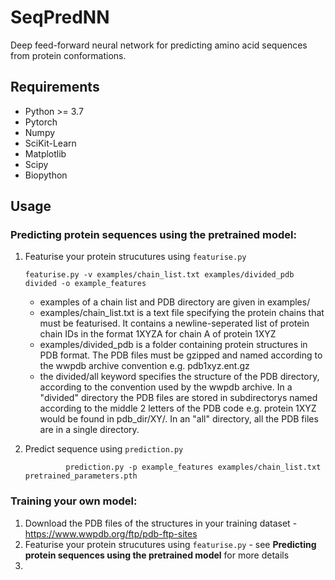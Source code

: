 # SeqPredNN

Deep feed-forward neural network for predicting amino acid sequences from protein conformations.

## Requirements

* Python >= 3.7
* Pytorch
* Numpy
* SciKit-Learn
* Matplotlib
* Scipy
* Biopython

## Usage

### Predicting protein sequences using the pretrained model:

1.  Featurise your protein strucutures using `featurise.py`

        featurise.py -v examples/chain_list.txt examples/divided_pdb divided -o example_features

    - examples of a chain list and PDB directory are given in examples/
    - examples/chain_list.txt is a text file specifying the protein chains that must be featurised. It contains a newline-seperated list of protein chain IDs in the format 1XYZA for chain A of protein 1XYZ
    - examples/divided_pdb is a folder containing protein structures in PDB format. The PDB files must be gzipped and named according to the wwpdb archive convention e.g. pdb1xyz.ent.gz
    - the divided/all keyword specifies the structure of the PDB directory, according to the convention used by the wwpdb archive. In a "divided" directory the PDB files are  stored in subdirectorys named according to the middle 2 letters of the PDB code e.g. protein 1XYZ would be found in pdb_dir/XY/. In an "all" directory, all the PDB files are in a single directory.

2. Predict sequence using `prediction.py`

                prediction.py -p example_features examples/chain_list.txt pretrained_parameters.pth
                
 
### Training your own model:

1. Download the PDB files of the structures in your training dataset - https://www.wwpdb.org/ftp/pdb-ftp-sites
2. Featurise your protein strucutures using `featurise.py`
        - see **Predicting protein sequences using the pretrained model** for more details
3. 
